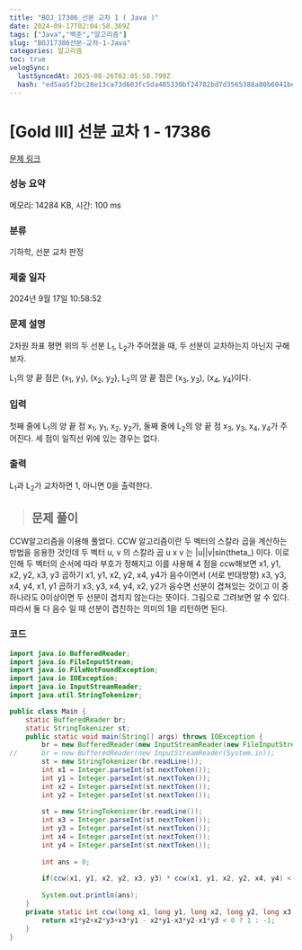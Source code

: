 ```yaml
---
title: "BOJ_17386_선분 교차 1 ( Java )"
date: 2024-09-17T02:04:58.369Z
tags: ["Java","백준","알고리즘"]
slug: "BOJ17386선분-교차-1-Java"
categories: 알고리즘
toc: true
velogSync:
  lastSyncedAt: 2025-08-26T02:05:58.799Z
  hash: "ed5aa5f2bc28e13ca73d603fc5da485330bf24782bd7d3565388a80b6041be2f"
---
```


# [Gold III] 선분 교차 1 - 17386 

[문제 링크](https://www.acmicpc.net/problem/17386) 

### 성능 요약

메모리: 14284 KB, 시간: 100 ms

### 분류

기하학, 선분 교차 판정

### 제출 일자

2024년 9월 17일 10:58:52

### 문제 설명

<p>2차원 좌표 평면 위의 두 선분 L<sub>1</sub>, L<sub>2</sub>가 주어졌을 때, 두 선분이 교차하는지 아닌지 구해보자.</p>

<p>L<sub>1</sub>의 양 끝 점은 (x<sub>1</sub>, y<sub>1</sub>), (x<sub>2</sub>, y<sub>2</sub>), L<sub>2</sub>의 양 끝 점은 (x<sub>3</sub>, y<sub>3</sub>), (x<sub>4</sub>, y<sub>4</sub>)이다.</p>

### 입력 

 <p>첫째 줄에 L<sub>1</sub>의 양 끝 점 x<sub>1</sub>, y<sub>1</sub>, x<sub>2</sub>, y<sub>2</sub>가, 둘째 줄에 L<sub>2</sub>의 양 끝 점 x<sub>3</sub>, y<sub>3</sub>, x<sub>4</sub>, y<sub>4</sub>가 주어진다. 세 점이 일직선 위에 있는 경우는 없다.</p>

### 출력 

 <p>L<sub>1</sub>과 L<sub>2</sub>가 교차하면 1, 아니면 0을 출력한다.</p>

> ## 문제 풀이

CCW알고리즘을 이용해 풀었다. CCW 알고리즘이란 두 벡터의 스칼라 곱을 계산하는방법을 응용한 것인데 두 벡터 u, v 의 스칼라 곱 u x v 는 |u||v|sin(theta_) 이다.
이로 인해 두 벡터의 순서에 따라 부호가 정해지고 이를 사용해 4 점을 ccw해보면 x1, y1, x2, y2, x3, y3 곱하기 x1, y1, x2, y2, x4, y4가 음수이면서 (서로 반대방향) x3, y3, x4, y4, x1, y1 곱하기 x3, y3, x4, y4, x2, y2가 음수면 선분이 겹쳐있는 것이고 이 중 하나라도 0이상이면 두 선분이 겹치지 않는다는 뜻이다. 그림으로 그려보면 알 수 있다. 따라서 둘 다 음수 일 때 선분이 겹친하는 의미의 1을 리턴하면 된다.

### 코드
```java
import java.io.BufferedReader;
import java.io.FileInputStream;
import java.io.FileNotFoundException;
import java.io.IOException;
import java.io.InputStreamReader;
import java.util.StringTokenizer;

public class Main {
	static BufferedReader br;
	static StringTokenizer st;
	public static void main(String[] args) throws IOException {
		br = new BufferedReader(new InputStreamReader(new FileInputStream("input.txt")));
//		br = new BufferedReader(new InputStreamReader(System.in));
		st = new StringTokenizer(br.readLine());
		int x1 = Integer.parseInt(st.nextToken());
		int y1 = Integer.parseInt(st.nextToken());
		int x2 = Integer.parseInt(st.nextToken());
		int y2 = Integer.parseInt(st.nextToken());
		
		st = new StringTokenizer(br.readLine());
		int x3 = Integer.parseInt(st.nextToken());
		int y3 = Integer.parseInt(st.nextToken());
		int x4 = Integer.parseInt(st.nextToken());
		int y4 = Integer.parseInt(st.nextToken());
		
		int ans = 0;
		
		if(ccw(x1, y1, x2, y2, x3, y3) * ccw(x1, y1, x2, y2, x4, y4) < 0 && ccw(x3, y3, x4, y4, x1, y1) * ccw(x3, y3, x4, y4, x2, y2) < 0) ans = 1; 
	
		System.out.println(ans);
	}
	private static int ccw(long x1, long y1, long x2, long y2, long x3, long y3) {
		return x1*y2+x2*y3+x3*y1 - x2*y1-x3*y2-x1*y3 < 0 ? 1 : -1;
	}
}

```